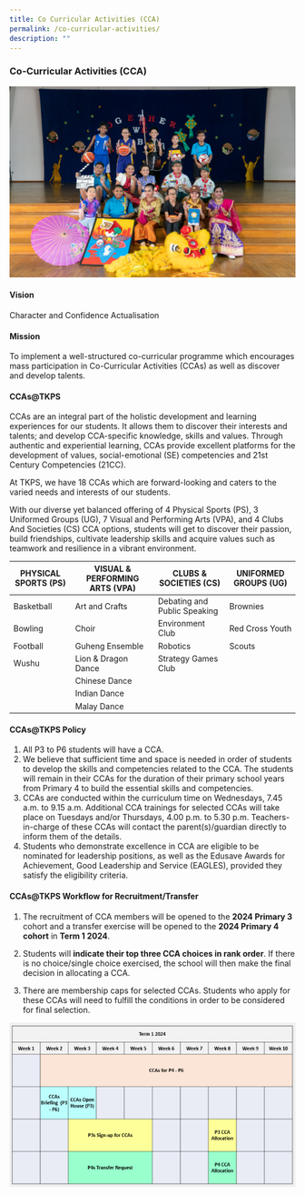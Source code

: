 ```yaml
---
title: Co Curricular Activities (CCA)
permalink: /co-curricular-activities/
description: ""
---
```

### **Co-Curricular Activities (CCA)**
![](/images/cca1.jpg)

#### **Vision**
Character and Confidence Actualisation

#### **Mission**
To implement a well-structured co-curricular programme which encourages mass participation in Co-Curricular Activities (CCAs) as well as discover and develop talents.

#### **CCAs@TKPS**

CCAs are an integral part of the holistic development and learning experiences for our students. It allows them to discover their interests and talents; and develop CCA-specific knowledge, skills and values. Through authentic and experiential learning, CCAs provide excellent platforms for the development of values, social-emotional (SE) competencies and 21st Century Competencies (21CC).

At TKPS, we have 18 CCAs which are forward-looking and caters to the varied needs and interests of our students. 

With our diverse yet balanced offering of 4 Physical Sports (PS), 3 Uniformed Groups (UG), 7 Visual and Performing Arts (VPA), and 4 Clubs And Societies (CS) CCA options, students will get to discover their passion, build friendships, cultivate leadership skills and acquire values such as teamwork and resilience in a vibrant environment. 



| PHYSICAL SPORTS (PS) | VISUAL & PERFORMING ARTS (VPA)| CLUBS & SOCIETIES (CS) | UNIFORMED GROUPS (UG) |
| -------- | -------- | -------- | -------- |
| Basketball  | Art and Crafts   | Debating and Public Speaking | Brownies |
| Bowling  | Choir  | Environment Club | Red Cross Youth |
| Football  | Guheng Ensemble  | Robotics | Scouts |
| Wushu  | Lion &amp; Dragon Dance  | Strategy Games Club |  |
| | Chinese Dance| |
| | Indian Dance| |
| | Malay Dance| |



#### **CCAs@TKPS Policy**

1. All P3 to P6 students will have a CCA.   
2. We believe that sufficient time and space is needed in order of students to develop the skills and competencies related to the CCA. The students will remain in their CCAs for the duration of their primary school years from Primary 4 to build the essential skills and competencies.    
3. CCAs are conducted within the curriculum time on Wednesdays, 7.45 a.m. to 9.15 a.m. Additional CCA trainings for selected CCAs will take place on Tuesdays and/or Thursdays, 4.00 p.m. to 5.30 p.m. Teachers-in-charge of these CCAs will contact the parent(s)/guardian directly to inform them of the details.  
4. Students who demonstrate excellence in CCA are eligible to be nominated for leadership positions, as well as the Edusave Awards for Achievement, Good Leadership and Service (EAGLES), provided they satisfy the eligibility criteria.

####  **CCAs@TKPS Workflow for Recruitment/Transfer**

1. The recruitment of CCA members will be opened to the **2024 Primary 3** cohort and a transfer exercise will be opened to the **2024 Primary 4 cohort** in **Term 1 2024**. 

2. Students will **indicate their top three CCA choices in rank order**. If there is no choice/single choice exercised, the school will then make the final decision in allocating a CCA. 

3. There are membership caps for selected CCAs. Students who apply for these CCAs will need to fulfill the conditions in order to be considered for final selection.


![](/images/2023%20CCA/cca24-timeline.png)